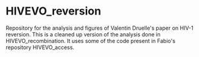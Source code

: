 # HIVEVO_reversion
Repository for the analysis and figures of Valentin Druelle's paper on HIV-1 reversion. This is a cleaned up version of the analysis done in HIVEVO_recombination. It uses some of the code present in Fabio's repository HIVEVO_access.

